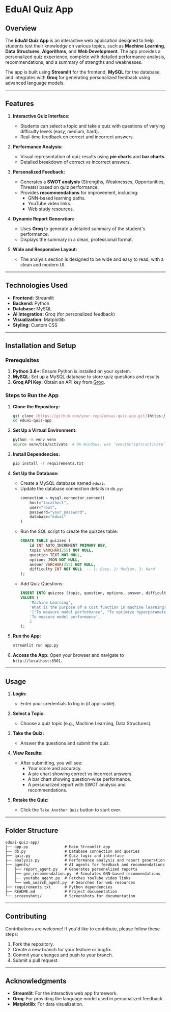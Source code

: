 # EduAI Quiz App

## Overview

The **EduAI Quiz App** is an interactive web application designed to help students test their knowledge on various topics, such as **Machine Learning**, **Data Structures**, **Algorithms**, and **Web Development**. The app provides a personalized quiz experience, complete with detailed performance analysis, recommendations, and a summary of strengths and weaknesses.

The app is built using **Streamlit** for the frontend, **MySQL** for the database, and integrates with **Groq** for generating personalized feedback using advanced language models.

---

## Features

1. **Interactive Quiz Interface:**
   - Students can select a topic and take a quiz with questions of varying difficulty levels (easy, medium, hard).
   - Real-time feedback on correct and incorrect answers.

2. **Performance Analysis:**
   - Visual representation of quiz results using **pie charts** and **bar charts**.
   - Detailed breakdown of correct vs incorrect answers.

3. **Personalized Feedback:**
   - Generates a **SWOT analysis** (Strengths, Weaknesses, Opportunities, Threats) based on quiz performance.
   - Provides **recommendations** for improvement, including:
     - GNN-based learning paths.
     - YouTube video links.
     - Web study resources.

4. **Dynamic Report Generation:**
   - Uses **Groq** to generate a detailed summary of the student's performance.
   - Displays the summary in a clean, professional format.

5. **Wide and Responsive Layout:**
   - The analysis section is designed to be wide and easy to read, with a clean and modern UI.

---

## Technologies Used

- **Frontend:** Streamlit
- **Backend:** Python
- **Database:** MySQL
- **AI Integration:** Groq (for personalized feedback)
- **Visualization:** Matplotlib
- **Styling:** Custom CSS

---

## Installation and Setup

### Prerequisites

1. **Python 3.8+**: Ensure Python is installed on your system.
2. **MySQL**: Set up a MySQL database to store quiz questions and results.
3. **Groq API Key**: Obtain an API key from [Groq](https://groq.com/).

### Steps to Run the App

1. **Clone the Repository:**
   ```bash
   git clone [https://github.com/your-repo/eduai-quiz-app.git](https://github.com/ErSufiyan/EduAI/)
   cd eduai-quiz-app
   ```

2. **Set Up a Virtual Environment:**
   ```bash
   python -m venv venv
   source venv/bin/activate  # On Windows, use `venv\Scripts\activate`
   ```

3. **Install Dependencies:**
   ```bash
   pip install -r requirements.txt
   ```

4. **Set Up the Database:**
   - Create a MySQL database named `eduai`.
   - Update the database connection details in `db.py`:
     ```python
     connection = mysql.connector.connect(
         host="localhost",
         user="root",
         password="your_password",
         database="eduai"
     )
     ```
   - Run the SQL script to create the quizzes table:
     ```sql
     CREATE TABLE quizzes (
         id INT AUTO_INCREMENT PRIMARY KEY,
         topic VARCHAR(255) NOT NULL,
         question TEXT NOT NULL,
         options JSON NOT NULL,
         answer VARCHAR(255) NOT NULL,
         difficulty INT NOT NULL  -- 1: Easy, 2: Medium, 3: Hard
     );
     ```
   - Add Quiz Questions:
     ```sql
     INSERT INTO quizzes (topic, question, options, answer, difficulty)
     VALUES (
         'Machine Learning',
         'What is the purpose of a cost function in machine learning?',
         '["To measure model performance", "To optimize hyperparameters", "To preprocess data", "To visualize data"]',
         'To measure model performance',
         1
     );
     ```

5. **Run the App:**
   ```bash
   streamlit run app.py
   ```

6. **Access the App:**
   Open your browser and navigate to `http://localhost:8501`.

---

## Usage

1. **Login:**
   - Enter your credentials to log in (if applicable).

2. **Select a Topic:**
   - Choose a quiz topic (e.g., Machine Learning, Data Structures).

3. **Take the Quiz:**
   - Answer the questions and submit the quiz.

4. **View Results:**
   - After submitting, you will see:
     - Your score and accuracy.
     - A pie chart showing correct vs incorrect answers.
     - A bar chart showing question-wise performance.
     - A personalized report with SWOT analysis and recommendations.

5. **Retake the Quiz:**
   - Click the `Take Another Quiz` button to start over.

---

## Folder Structure
```
eduai-quiz-app/
├── app.py                # Main Streamlit app
├── db.py                 # Database connection and queries
├── quiz.py               # Quiz logic and interface
├── analysis.py           # Performance analysis and report generation
├── agents/               # AI agents for feedback and recommendations
│   ├── report_agent.py   # Generates personalized reports
│   ├── gnn_recommendation.py  # Simulates GNN-based recommendations
│   ├── youtube_agent.py  # Fetches YouTube video links
│   └── web_search_agent.py  # Searches for web resources
├── requirements.txt      # Python dependencies
├── README.md             # Project documentation
└── screenshots/          # Screenshots for documentation
```

---

## Contributing

Contributions are welcome! If you'd like to contribute, please follow these steps:

1. Fork the repository.
2. Create a new branch for your feature or bugfix.
3. Commit your changes and push to your branch.
4. Submit a pull request.

---

## Acknowledgments

- **Streamlit**: For the interactive web app framework.
- **Groq**: For providing the language model used in personalized feedback.
- **Matplotlib**: For data visualization.



